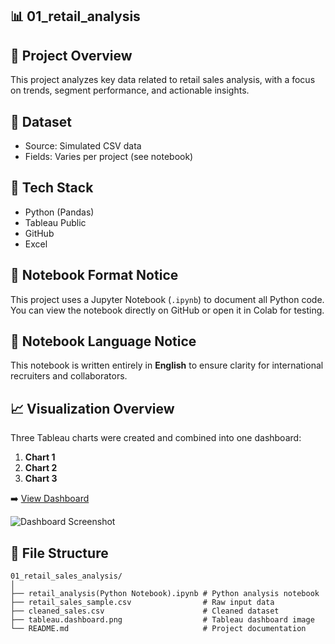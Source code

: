## 📊 01_retail_analysis

## 📌 Project Overview
This project analyzes key data related to retail sales analysis, with a focus on trends, segment performance, and actionable insights.

## 🧮 Dataset
- Source: Simulated CSV data
- Fields: Varies per project (see notebook)

## 🧰 Tech Stack
- Python (Pandas)
- Tableau Public
- GitHub
- Excel

## 📓 Notebook Format Notice
This project uses a Jupyter Notebook (`.ipynb`) to document all Python code.
You can view the notebook directly on GitHub or open it in Colab for testing.

## 📘 Notebook Language Notice
This notebook is written entirely in **English** to ensure clarity for international recruiters and collaborators.

## 📈 Visualization Overview
Three Tableau charts were created and combined into one dashboard:
1. **Chart 1**
2. **Chart 2**
3. **Chart 3**

➡️ [View Dashboard](https://public.tableau.com/app/profile/zheng.lyu6601/viz/GlobalRetailAnalysis_17487317429280/GlobalRetailAnalysis#1)

![Dashboard Screenshot](dashboard.png)

## 📁 File Structure

```
01_retail_sales_analysis/
│
├── retail_analysis(Python Notebook).ipynb # Python analysis notebook
├── retail_sales_sample.csv                # Raw input data
├── cleaned_sales.csv                      # Cleaned dataset
├── tableau.dashboard.png                  # Tableau dashboard image
└── README.md                              # Project documentation
```
